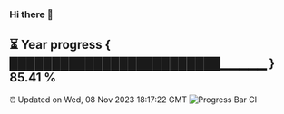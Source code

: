 ### Hi there 👋
⏳ Year progress { █████████████████████████▁▁▁▁▁ } 85.41 %
---
⏰ Updated on Wed, 08 Nov 2023 18:17:22 GMT
![Progress Bar CI](https://github.com/liununu/liununu/workflows/Progress%20Bar%20CI/badge.svg)
